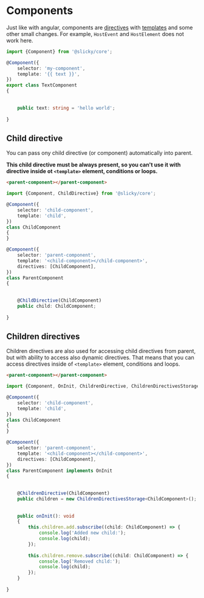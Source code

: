 # Components

Just like with angular, components are [directives](./directives.md) with [templates](./templates.md) and some other 
small changes. For example, `HostEvent` and `HostElement` does not work here.

```typescript
import {Component} from '@slicky/core';

@Component({
	selector: 'my-component',
	template: '{{ text }}',
})
export class TextComponent
{
	
	
	public text: string = 'hello world';
	
}
```

## Child directive

You can pass ony child directive (or component) automatically into parent.

**This child directive must be always present, so you can't use it with directive inside ot `<template>` element, 
conditions or loops.**

```html
<parent-component></parent-component>
```

```typescript
import {Component, ChildDirective} from '@slicky/core';

@Component({
	selector: 'child-component',
	template: 'child',
})
class ChildComponent
{
}

@Component({
	selector: 'parent-component',
	template: '<child-component></child-component>',
	directives: [ChildComponent],
})
class ParentComponent
{
	
	
	@ChildDirective(ChildComponent)
	public child: ChildComponent;
	
}
```

## Children directives

Children directives are also used for accessing child directives from parent, but with ability to access also dynamic 
directives. That means that you can access directives inside of `<template>` element, conditions and loops.

```html
<parent-component></parent-component>
```

```typescript
import {Component, OnInit, ChildrenDirective, ChildrenDirectivesStorage} from '@slicky/core';

@Component({
	selector: 'child-component',
	template: 'child',
})
class ChildComponent
{
}

@Component({
	selector: 'parent-component',
	template: '<child-component></child-component>',
	directives: [ChildComponent],
})
class ParentComponent implements OnInit
{
	
	
	@ChildrenDirective(ChildComponent)
	public children = new ChildrenDirectivesStorage<ChildComponent>();
	
	
	public onInit(): void
	{
		this.children.add.subscribe((child: ChildComponent) => {
			console.log('Added new child:');
			console.log(child);
		});
		
		this.children.remove.subscribe((child: ChildComponent) => {
			console.log('Removed child:');
			console.log(child);
		});
	}
	
}
```
